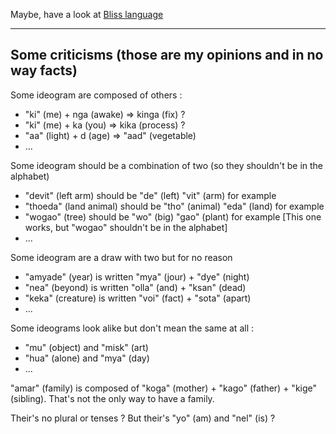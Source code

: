 Maybe, have a look at [Bliss language](http://www.blissymbolics.org/images/bliss-rules.pdf)

---

## Some criticisms (those are my opinions and in no way facts)

Some ideogram are composed of others :

* "ki" (me) + nga (awake) => kinga (fix) ?
* "ki" (me) + ka (you) => kika (process) ?
* "aa" (light) + d (age) => "aad" (vegetable)
* ...


Some ideogram should be a combination of two (so they shouldn't be in the alphabet)

* "devit" (left arm) should be "de" (left) "vit" (arm) for example
* "thoeda" (land animal) should be "tho" (animal) "eda" (land) for example
* "wogao" (tree) should be "wo" (big) "gao" (plant) for example [This one works, but "wogao" shouldn't be in the alphabet]
* ...


Some ideogram are a draw with two but for no reason
* "amyade" (year) is written "mya" (jour) + "dye" (night)
* "nea" (beyond) is written "olla" (and) + "ksan" (dead)
* "keka" (creature) is written "voi" (fact) + "sota" (apart) 
* ...


Some ideograms look alike but don't mean the same at all :
* "mu" (object) and "misk" (art)
* "hua" (alone) and "mya" (day)
* ...


"amar" (family) is composed of "koga" (mother) + "kago" (father) + "kige" (sibling).
That's not the only way to have a family.

Their's no plural or tenses ?
But their's "yo" (am) and "nel" (is) ?
